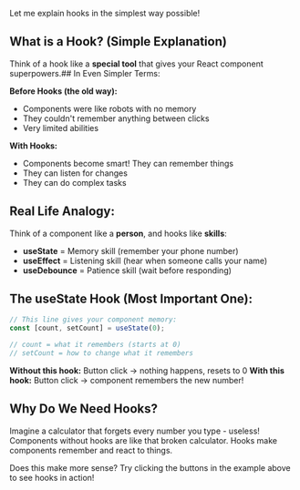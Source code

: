 Let me explain hooks in the simplest way possible!

## What is a Hook? (Simple Explanation)

Think of a hook like a **special tool** that gives your React component superpowers.## In Even Simpler Terms:

**Before Hooks (the old way):**
- Components were like robots with no memory
- They couldn't remember anything between clicks
- Very limited abilities

**With Hooks:**
- Components become smart! They can remember things
- They can listen for changes
- They can do complex tasks

## Real Life Analogy:

Think of a component like a **person**, and hooks like **skills**:

- **useState** = Memory skill (remember your phone number)
- **useEffect** = Listening skill (hear when someone calls your name)
- **useDebounce** = Patience skill (wait before responding)

## The useState Hook (Most Important One):

```javascript
// This line gives your component memory:
const [count, setCount] = useState(0);

// count = what it remembers (starts at 0)
// setCount = how to change what it remembers
```

**Without this hook:** Button click → nothing happens, resets to 0
**With this hook:** Button click → component remembers the new number!

## Why Do We Need Hooks?

Imagine a calculator that forgets every number you type - useless! 
Components without hooks are like that broken calculator.
Hooks make components remember and react to things.

Does this make more sense? Try clicking the buttons in the example above to see hooks in action!
